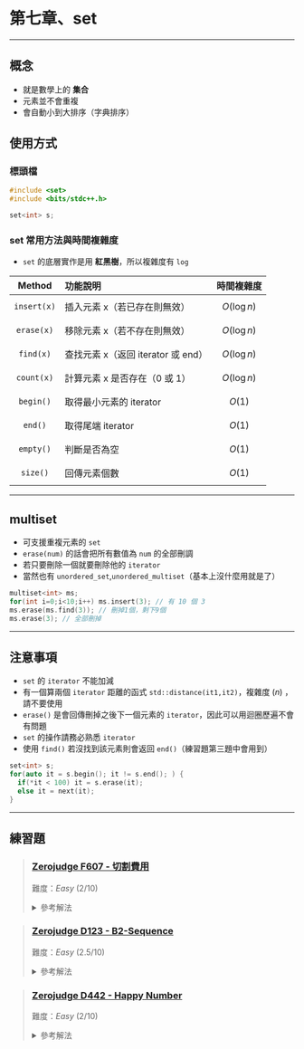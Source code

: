 # 第七章、set
---
## 概念
- 就是數學上的 **集合**
- 元素並不會重複
- 會自動小到大排序（字典排序）

## 使用方式
### 標頭檔
```cpp
#include <set>
#include <bits/stdc++.h>
```
```cpp
set<int> s;
```

### set 常用方法與時間複雜度
- `set` 的底層實作是用 **紅黑樹**，所以複雜度有 `log`

|   Method       | 功能說明                          | 時間複雜度 |
|:--------------:|:----------------------------------|:----------:|
| `insert(x)`     | 插入元素 x（若已存在則無效）       | $$O(\log n)$$ |
| `erase(x)`      | 移除元素 x（若不存在則無效）       | $$O(\log n)$$ |
| `find(x)`       | 查找元素 x（返回 iterator 或 end） | $$O(\log n)$$ |
| `count(x)`      | 計算元素 x 是否存在（0 或 1）     | $$O(\log n)$$ |
| `begin()`       | 取得最小元素的 iterator           | $$O(1)$$     |
| `end()`         | 取得尾端 iterator                 | $$O(1)$$     |
| `empty()`       | 判斷是否為空                       | $$O(1)$$     |
| `size()`        | 回傳元素個數                        | $$O(1)$$     |

---

## multiset
- 可支援重複元素的 `set`
- `erase(num)` 的話會把所有數值為 `num` 的全部刪調
- 若只要刪除一個就要刪除他的 `iterator`
- 當然也有 `unordered_set`,`unordered_multiset`（基本上沒什麼用就是了）
```cpp
multiset<int> ms;
for(int i=0;i<10;i++) ms.insert(3); // 有 10 個 3
ms.erase(ms.find(3)); // 刪掉1個，剩下9個
ms.erase(3); // 全部刪掉
```

---

## 注意事項
- `set` 的 `iterator` 不能加減
- 有一個算兩個 `iterator` 距離的函式 `std::distance(it1,it2)`，複雜度 $(n)$ ，請不要使用
- `erase()` 是會回傳刪掉之後下一個元素的 `iterator`，因此可以用迴圈歷遍不會有問題
- `set` 的操作請務必熟悉 `iterator`
- 使用 `find()` 若沒找到該元素則會返回 `end()`（練習題第三題中會用到）
```cpp
set<int> s;
for(auto it = s.begin(); it != s.end(); ) {
  if(*it < 100) it = s.erase(it);
  else it = next(it);
}
```
---

## 練習題
> ### [Zerojudge F607 - 切割費用](https://zerojudge.tw/ShowProblem?problemid=f607)
>
> 難度：*Easy* $(2/10)$
>
> 
> <details>
>   <summary> 參考解法 </summary>
> 
> ```cpp
> #include <iostream>
> #include <set>
> #include <vector>
> using namespace std;
> #define int long long
> signed main(){
>     int n,L;cin>>n>>L;
>     int a,b,ans = 0;
>     vector<int>v(n);
>     set<int>s;
>     for(int i =0;i<n;i++){
>         cin>>a>>b;
>         v[b-1] = a;
>     }
>     s.insert(0);s.insert(L);
>     for(int i = 0;i<n;i++){
>         auto it = s.lower_bound(v[i]);
>         int cost = *it;
>         it--;
>         cost -= *it;
>         ans += cost;
>         s.insert(v[i]);
>     }
>     cout << ans;
> }
> ```
> </details>

> ### [Zerojudge D123 - B2-Sequence](https://zerojudge.tw/ShowProblem?problemid=d123)
>
> 難度：*Easy* $(2.5/10)$
>
> 
> <details>
>   <summary> 參考解法 </summary>
>
> ```cpp
> #include <bits/stdc++.h>
> using namespace std;
> #define Nline int t;cin>>t;for(int i=0;i<t;i++)
> #define EOF(i) int i;while(cin >> i)
> #define declare int x;cin>>x;
> #define blank ' '
> #define endl '\n'
> int main(){
>     int Case = 1;
>     EOF(t){
>         int n;
>         bool flag = true;
>         int appear[20001],arr[t];
>         for(int i = 0;i<20002;i++)appear[i]=0;
>         for(int i = 0;i<t;i++){
>             cin >> arr[i];
>         }
>         if(arr[0] < 1){
>             flag = false;
>         }
>         for(int i = 0;i<t-1;i++){
>             if(arr[i+1] <= arr[i]){
>                 flag = false;
>                 break;
>             }
>         }
>         for(int i = 0;i<t;i++){
>             for(int j = 0;j<t;j++){
>                 if(i <= j){
>                     if(appear[arr[i]+arr[j]] > 0){
>                         flag = false;
>                         break;
>                     }
>                     appear[arr[i]+arr[j]]++;
>                 }
>             }
>         }
>         cout << "Case #" << Case;
>         cout << ": It is ";
>         if(!flag)cout << "not ";
>         cout << "a B2-Sequence.";
>         Case++;
>         cout << endl << endl;
>     }
> }
> ```
> </details>

> ### [Zerojudge D442 - Happy Number](https://zerojudge.tw/ShowProblem?problemid=d442)
>
> 難度：*Easy* $(2/10)$
>
> 
> <details>
>   <summary> 參考解法 </summary>
> 
> ```cpp
> #include <bits/stdc++.h>
> #define int int64_t
> using namespace std;
> int Case = 1;
> void solve() {
>     int x, k;
>     cin >> x;
>     k = x;
>     unordered_set<int> pre;
>     pre.insert(x);
>     cout << "Case #" << Case++ << ": ";
>     for( ; ;) {
>         if(x == 1) return cout<< k <<" is a Happy number.\n",void();
>         int tmp = x, sum = 0;
>         while(tmp) {
>             sum += (tmp % 10) * (tmp % 10);
>             tmp /= 10;
>         }
>         x = sum;
>         if(pre.find(x) == pre.end()) pre.insert(x);
>         else return cout<< k << " is an Unhappy number.\n",void();
>     }
> }
> signed main() {
>     cin.tie(nullptr)->ios_base::sync_with_stdio(0);
>     int test = 1;
>     cin >> test;
>     while(test--) solve();
> }
> ```
> </details>



